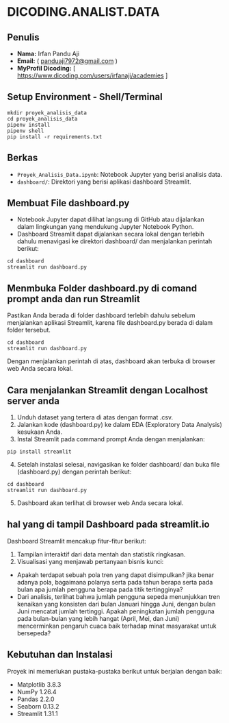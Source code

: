 # DICODING.ANALIST.DATA

## Penulis
- **Nama:** Irfan Pandu Aji
- **Email:** ( panduaji7972@gmail.com )
- **MyProfil Dicoding:** [ https://www.dicoding.com/users/irfanaji/academies ]

## Setup Environment - Shell/Terminal
```
mkdir proyek_analisis_data
cd proyek_analisis_data
pipenv install
pipenv shell
pip install -r requirements.txt
```
## Berkas
- `Proyek_Analisis_Data.ipynb`: Notebook Jupyter yang berisi analisis data.
- `dashboard/`: Direktori yang berisi aplikasi dashboard Streamlit.

## Membuat File dashboard.py
- Notebook Jupyter dapat dilihat langsung di GitHub atau dijalankan dalam lingkungan yang mendukung Jupyter Notebook Python.
- Dashboard Streamlit dapat dijalankan secara lokal dengan terlebih dahulu menavigasi ke direktori dashboard/ dan menjalankan perintah berikut:
```
cd dashboard
streamlit run dashboard.py
```
## Menmbuka Folder dashboard.py di comand prompt anda dan run Streamlit
Pastikan Anda berada di folder dashboard terlebih dahulu sebelum menjalankan aplikasi Streamlit, karena file dashboard.py berada di dalam folder tersebut.
```
cd dashboard
streamlit run dashboard.py
```
Dengan menjalankan perintah di atas, dashboard akan terbuka di browser web Anda secara lokal.

## Cara menjalankan Streamlit dengan Localhost server anda
1. Unduh dataset yang tertera di atas dengan format .csv.
2. Jalankan kode (dashboard.py) ke dalam EDA (Exploratory Data Analysis) kesukaan Anda.
3. Instal Streamlit pada command prompt Anda dengan menjalankan:
```
pip install streamlit
```
4. Setelah instalasi selesai, navigasikan ke folder dashboard/ dan buka file (dashboard.py) dengan perintah berikut:
```
cd dashboard
streamlit run dashboard.py
```
5. Dashboard akan terlihat di browser web Anda secara lokal.

## hal yang di tampil Dashboard pada streamlit.io
Dashboard Streamlit mencakup fitur-fitur berikut:

1. Tampilan interaktif dari data mentah dan statistik ringkasan.
2. Visualisasi yang menjawab pertanyaan bisnis kunci:
-  Apakah terdapat sebuah pola tren yang dapat disimpulkan? jika benar adanya pola, bagaimana polanya serta pada tahun berapa serta pada bulan apa jumlah pengguna berapa pada titik tertingginya?
- Dari analisis, terlihat bahwa jumlah pengguna sepeda menunjukkan tren kenaikan yang konsisten dari bulan Januari hingga Juni, dengan bulan Juni mencatat jumlah tertinggi. Apakah peningkatan jumlah pengguna pada bulan-bulan yang lebih hangat (April, Mei, dan Juni) mencerminkan pengaruh cuaca baik terhadap minat masyarakat untuk bersepeda?
  
## Kebutuhan dan Instalasi
Proyek ini memerlukan pustaka-pustaka berikut untuk berjalan dengan baik:
- Matplotlib 3.8.3
- NumPy 1.26.4
- Pandas 2.2.0
- Seaborn 0.13.2
- Streamlit 1.31.1

